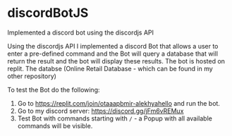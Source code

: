 # discordBotJS
Implemented a discord bot using the discordjs API

Using the discordjs API I implemented a discord Bot that allows a user to enter a pre-defined command and the Bot will query a database that will return the result
and the bot will display these results. The bot is hosted on replit. The databse (Online Retail Database - which can be found in my other repository)

To test the Bot do the following: 

1. Go to https://replit.com/join/otaaapbmir-alekhyahello and run the bot. 
2. Go to my discord server: https://discord.gg/jFm6vREMux 
3. Test Bot with commands starting with `/` - a Popup with all available commands will be visible. 
